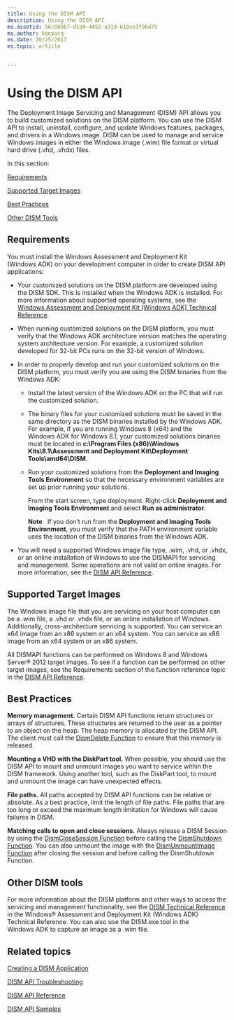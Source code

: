 ```yaml
---
title: Using the DISM API
description: Using the DISM API
ms.assetid: 56c089b7-d1d4-4452-a31d-610ce3f96d75
ms.author: kenpacq
ms.date: 10/25/2017
ms.topic: article


---
```


# Using the DISM API


The Deployment Image Servicing and Management (DISM) API allows you to build customized solutions on the DISM platform. You can use the DISM API to install, uninstall, configure, and update Windows features, packages, and drivers in a Windows image. DISM can be used to manage and service Windows images in either the Windows image (.wim) file format or virtual hard drive (.vhd, .vhdx) files.

In this section:

[Requirements](#bkmk-requirements)

[Supported Target Images](#bkmk-target)

[Best Practices](#bkmk-best)

[Other DISM Tools](#bkmk-other)

## <span id="BKMK_Requirements"></span><span id="bkmk_requirements"></span><span id="BKMK_REQUIREMENTS"></span>Requirements


You must install the Windows Assessment and Deployment Kit (Windows ADK) on your development computer in order to create DISM API applications:

-   Your customized solutions on the DISM platform are developed using the DISM SDK. This is installed when the Windows ADK is installed. For more information about supported operating systems, see the [Windows Assessment and Deployment Kit (Windows ADK) Technical Reference](http://go.microsoft.com/fwlink/p/?LinkId=206587).

-   When running customized solutions on the DISM platform, you must verify that the Windows ADK architecture version matches the operating system architecture version. For example, a customized solution developed for 32-bit PCs runs on the 32-bit version of Windows.

-   In order to properly develop and run your customized solutions on the DISM platform, you must verify you are using the DISM binaries from the Windows ADK:

    -   Install the latest version of the Windows ADK on the PC that will run the customized solution.

    -   The binary files for your customized solutions must be saved in the same directory as the DISM binaries installed by the Windows ADK. For example, if you are running Windows 8 (x64) and the Windows ADK for Windows 8.1, your customized solutions binaries must be located in **c:\\Program Files (x86)\\Windows Kits\\8.1\\Assessment and Deployment Kit\\Deployment Tools\\amd64\\DISM**.

    -   Run your customized solutions from the **Deployment and Imaging Tools Environment** so that the necessary environment variables are set up prior running your solutions.

        From the start screen, type deployment. Right-click **Deployment and Imaging Tools Environment** and select **Run as administrator**.

        **Note**  
        If you don’t run from the **Deployment and Imaging Tools Environment**, you must verify that the PATH environment variable uses the location of the DISM binaries from the Windows ADK.

         

-   You will need a supported Windows image file type, .wim, .vhd, or .vhdx, or an online installation of Windows to use the DISMAPI for servicing and management. Some operations are not valid on online images. For more information, see the [DISM API Reference](dism-api-reference.md).

## <span id="BKMK_Target"></span><span id="bkmk_target"></span><span id="BKMK_TARGET"></span>Supported Target Images


The Windows image file that you are servicing on your host computer can be a .wim file, a .vhd or .vhdx file, or an online installation of Windows. Additionally, cross-architecture servicing is supported. You can service an x64 image from an x86 system or an x64 system. You can service an x86 image from an x64 system or an x86 system.

All DISMAPI functions can be performed on Windows 8 and Windows Server® 2012 target images. To see if a function can be performed on other target images, see the Requirements section of the function reference topic in the [DISM API Reference](dism-api-reference.md).

## <span id="BKMK_Best"></span><span id="bkmk_best"></span><span id="BKMK_BEST"></span>Best Practices


**Memory management.** Certain DISM API functions return structures or arrays of structures. These structures are returned to the user as a pointer to an object on the heap. The heap memory is allocated by the DISM API. The client must call the [DismDelete Function](dismdelete-function.md) to ensure that this memory is released.

**Mounting a VHD with the DiskPart tool.** When possible, you should use the DISM API to mount and unmount images you want to service within the DISM framework. Using another tool, such as the DiskPart tool, to mount and unmount the image can have unexpected effects.

**File paths.** All paths accepted by DISM API functions can be relative or absolute. As a best practice, limit the length of file paths. File paths that are too long or exceed the maximum length limitation for Windows will cause failures in DISM.

**Matching calls to open and close sessions.** Always release a DISM Session by using the [DismCloseSession Function](dismclosesession-function.md) before calling the [DismShutdown Function](dismshutdown-function.md). You can also unmount the image with the [DismUnmountImage Function](dismunmountimage-function.md) after closing the session and before calling the DismShutdown Function.

## <span id="BKMK_Other"></span><span id="bkmk_other"></span><span id="BKMK_OTHER"></span>Other DISM tools


For more information about the DISM platform and other ways to access the servicing and management functionality, see the [DISM Technical Reference](http://go.microsoft.com/fwlink/?LinkId=200687) in the Windows® Assessment and Deployment Kit (Windows ADK) Technical Reference. You can also use the DISM.exe tool in the Windows ADK to capture an image as a .wim file.

## <span id="related_topics"></span>Related topics


[Creating a DISM Application](creating-a-dism-application.md)

[DISM API Troubleshooting](dism-api-troubleshooting.md)

[DISM API Reference](dism-api-reference.md)

[DISM API Samples](dism-api-samples.md)

 

 




